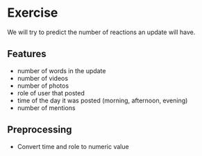 # Exercise

We will try to predict the number of reactions an update will have.

## Features

* number of words in the update
* number of videos
* number of photos
* role of user that posted
* time of the day it was posted (morning, afternoon, evening)
* number of mentions

## Preprocessing

* Convert time and role to numeric value
